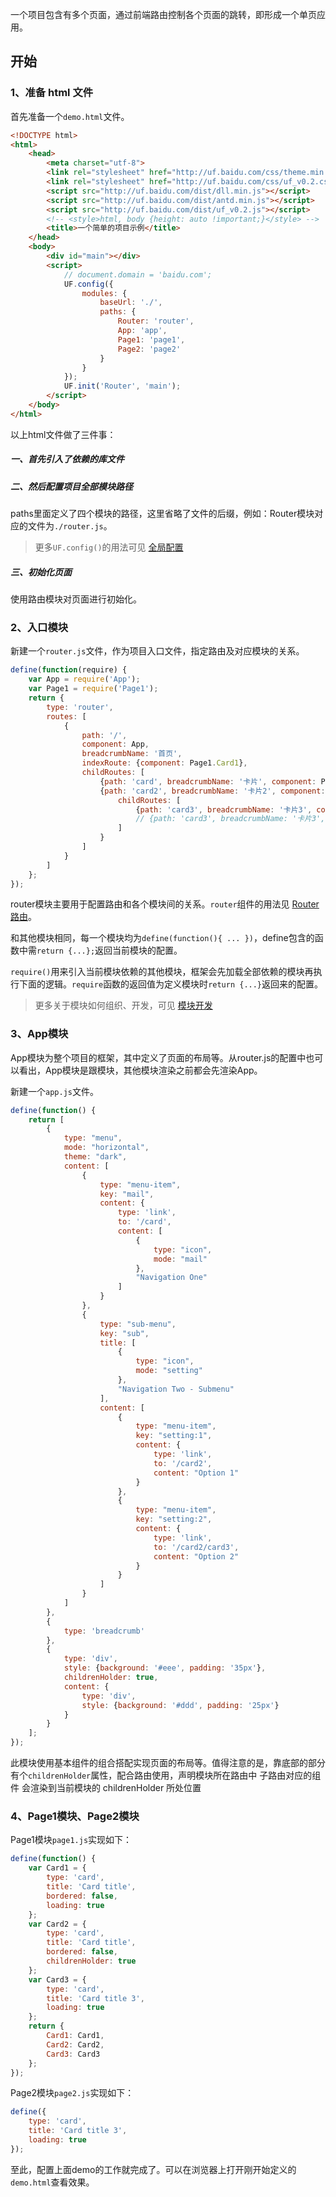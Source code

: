 一个项目包含有多个页面，通过前端路由控制各个页面的跳转，即形成一个单页应用。


## 开始


### 1、准备 html 文件

首先准备一个`demo.html`文件。

```html
<!DOCTYPE html>
<html>
    <head>
        <meta charset="utf-8">
        <link rel="stylesheet" href="http://uf.baidu.com/css/theme.min.css" />
        <link rel="stylesheet" href="http://uf.baidu.com/css/uf_v0.2.css" />
        <script src="http://uf.baidu.com/dist/dll.min.js"></script>
        <script src="http://uf.baidu.com/dist/antd.min.js"></script>
        <script src="http://uf.baidu.com/dist/uf_v0.2.js"></script>
        <!-- <style>html, body {height: auto !important;}</style> -->
        <title>一个简单的项目示例</title>
    </head>
    <body>
        <div id="main"></div>
        <script>
            // document.domain = 'baidu.com';
            UF.config({
                modules: {
                    baseUrl: './',
                    paths: {
                        Router: 'router',
                        App: 'app',
                        Page1: 'page1',
                        Page2: 'page2'
                    }
                }
            });
            UF.init('Router', 'main');
        </script>
    </body>
</html>
```
以上html文件做了三件事：  
##### 一、首先引入了依赖的库文件
##### 二、然后配置项目全部模块路径
paths里面定义了四个模块的路径，这里省略了文件的后缀，例如：Router模块对应的文件为`./router.js`。  
> 更多`UF.config()`的用法可见 [全局配置](#/Develop/Config)

##### 三、初始化页面
使用路由模块对页面进行初始化。


### 2、入口模块

新建一个`router.js`文件，作为项目入口文件，指定路由及对应模块的关系。

```javascript
define(function(require) {
    var App = require('App');
    var Page1 = require('Page1');
    return {
        type: 'router',
        routes: [
            {
                path: '/',
                component: App,
                breadcrumbName: '首页',
                indexRoute: {component: Page1.Card1},
                childRoutes: [
                    {path: 'card', breadcrumbName: '卡片', component: Page1.Card1},
                    {path: 'card2', breadcrumbName: '卡片2', component: Page1.Card2,
                        childRoutes: [
                            {path: 'card3', breadcrumbName: '卡片3', component: 'Page2'}
                            // {path: 'card3', breadcrumbName: '卡片3', component: Page1.Card3}
                        ]
                    }
                ]
            }
        ]
    };
});
```
router模块主要用于配置路由和各个模块间的关系。`router`组件的用法见 [Router 路由](#/General/Router)。

和其他模块相同，每一个模块均为`define(function(){ ... })`，define包含的函数中需`return {...};`返回当前模块的配置。

`require()`用来引入当前模块依赖的其他模块，框架会先加载全部依赖的模块再执行下面的逻辑。`require`函数的返回值为定义模块时`return {...}`返回来的配置。

> 更多关于模块如何组织、开发，可见 [模块开发](#/Develop/Modules)


### 3、App模块

App模块为整个项目的框架，其中定义了页面的布局等。从router.js的配置中也可以看出，App模块是跟模块，其他模块渲染之前都会先渲染App。

新建一个`app.js`文件。
```javascript
define(function() {
    return [
        {
            type: "menu",
            mode: "horizontal",
            theme: "dark",
            content: [
                {
                    type: "menu-item",
                    key: "mail",
                    content: {
                        type: 'link',
                        to: '/card',
                        content: [
                            {
                                type: "icon",
                                mode: "mail"
                            },
                            "Navigation One"
                        ]
                    }
                },
                {
                    type: "sub-menu",
                    key: "sub",
                    title: [
                        {
                            type: "icon",
                            mode: "setting"
                        },
                        "Navigation Two - Submenu"
                    ],
                    content: [
                        {
                            type: "menu-item",
                            key: "setting:1",
                            content: {
                                type: 'link',
                                to: '/card2',
                                content: "Option 1"
                            }
                        },
                        {
                            type: "menu-item",
                            key: "setting:2",
                            content: {
                                type: 'link',
                                to: '/card2/card3',
                                content: "Option 2"
                            }
                        }
                    ]
                }
            ]
        },
        {
            type: 'breadcrumb'
        },
        {
            type: 'div',
            style: {background: '#eee', padding: '35px'},
            childrenHolder: true,
            content: {
                type: 'div',
                style: {background: '#ddd', padding: '25px'}
            }
        }
    ];
});
```
此模块使用基本组件的组合搭配实现页面的布局等。值得注意的是，靠底部的部分有个`childrenHolder`属性，配合路由使用，声明模块所在路由中 子路由对应的组件 会渲染到当前模块的 childrenHolder 所处位置


### 4、Page1模块、Page2模块

Page1模块`page1.js`实现如下：

```javascript
define(function() {
    var Card1 = {
        type: 'card',
        title: 'Card title',
        bordered: false,
        loading: true
    };
    var Card2 = {
        type: 'card',
        title: 'Card title',
        bordered: false,
        childrenHolder: true
    };
    var Card3 = {
        type: 'card',
        title: 'Card title 3',
        loading: true
    };
    return {
        Card1: Card1,
        Card2: Card2,
        Card3: Card3
    };
});
```

Page2模块`page2.js`实现如下：

```javascript
define({
    type: 'card',
    title: 'Card title 3',
    loading: true
});
```

至此，配置上面demo的工作就完成了。可以在浏览器上打开刚开始定义的`demo.html`查看效果。

